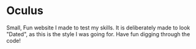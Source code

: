 # Oculus
Small, Fun website I made to test my skills. It is deliberately made to look "Dated", as this is the style I was going for. Have fun digging through the code!
